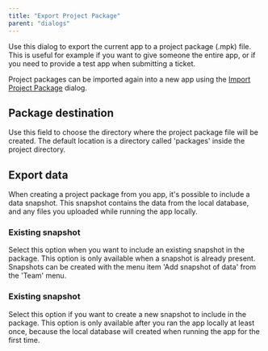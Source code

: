 ```yaml
---
title: "Export Project Package"
parent: "dialogs"
---
```

Use this dialog to export the current app to a project package (.mpk) file. This is useful for example if you want to give someone the entire app, or if you need to provide a test app when submitting a ticket.

Project packages can be imported again into a new app using the [Import Project Package](import-project-package-dialog) dialog.

## Package destination

Use this field to choose the directory where the project package file will be created. The default location is a directory called 'packages' inside the project directory.

## Export data

When creating a project package from you app, it's possible to include a data snapshot. This snapshot contains the data from the local database, and any files you uploaded while running the app locally.

### Existing snapshot

Select this option when you want to include an existing snapshot in the package. This option is only available when a snapshot is already present. Snapshots can be created with the menu item 'Add snapshot of data' from the 'Team' menu.

### Existing snapshot

Select this option if you want to create a new snapshot to include in the package. This option is only available after you ran the app locally at least once, because the local database will created when running the app for the first time.
